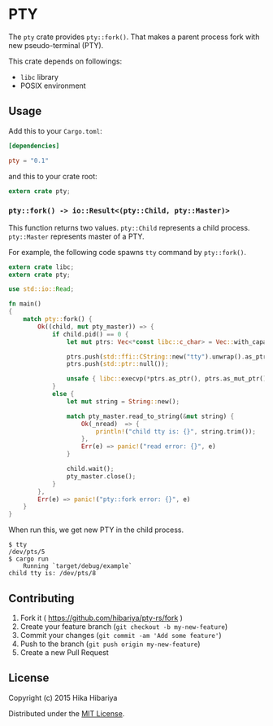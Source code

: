 # PTY

The `pty` crate provides `pty::fork()`. That makes a parent process fork with new pseudo-terminal (PTY).

This crate depends on followings:

* `libc` library
* POSIX environment

## Usage

Add this to your `Cargo.toml`:

```toml
[dependencies]

pty = "0.1"
```

and this to your crate root:

```rust
extern crate pty;
```

### `pty::fork() -> io::Result<(pty::Child, pty::Master)>`

This function returns two values. `pty::Child` represents a child process. `pty::Master` represents master of a PTY.

For example, the following code spawns `tty` command by `pty::fork()`.

```rust
extern crate libc;
extern crate pty;

use std::io::Read;

fn main()
{
    match pty::fork() {
        Ok((child, mut pty_master)) => {
            if child.pid() == 0 {
                let mut ptrs: Vec<*const libc::c_char> = Vec::with_capacity(1);

                ptrs.push(std::ffi::CString::new("tty").unwrap().as_ptr());
                ptrs.push(std::ptr::null());

                unsafe { libc::execvp(*ptrs.as_ptr(), ptrs.as_mut_ptr()) };
            }
            else {
                let mut string = String::new();

                match pty_master.read_to_string(&mut string) {
                    Ok(_nread)  => {
                        println!("child tty is: {}", string.trim());
                    },
                    Err(e) => panic!("read error: {}", e)
                }

                child.wait();
                pty_master.close();
            }
        },
        Err(e) => panic!("pty::fork error: {}", e)
    }
}
```

When run this, we get new PTY in the child process.

```
$ tty
/dev/pts/5
$ cargo run
    Running `target/debug/example`
child tty is: /dev/pts/8
```

## Contributing

1. Fork it ( https://github.com/hibariya/pty-rs/fork )
2. Create your feature branch (`git checkout -b my-new-feature`)
3. Commit your changes (`git commit -am 'Add some feature'`)
4. Push to the branch (`git push origin my-new-feature`)
5. Create a new Pull Request

## License

Copyright (c) 2015 Hika Hibariya

Distributed under the [MIT License](LICENSE.txt).
